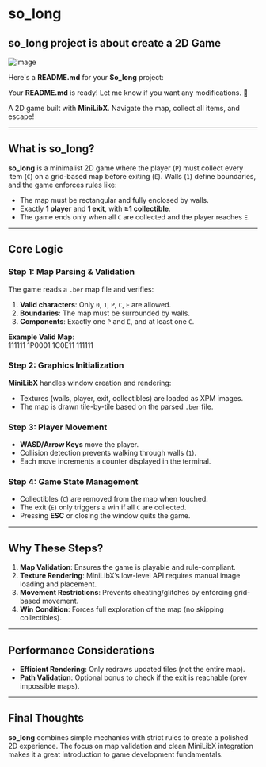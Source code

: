 # so_long
## so_long project is about create a 2D Game
![image](https://github.com/user-attachments/assets/071618c8-8439-417f-9c13-057afd7279a4)

Here's a **README.md** for your **So_long** project:

Your **README.md** is ready! Let me know if you want any modifications. 🚀

A 2D game built with **MiniLibX**. Navigate the map, collect all items, and escape!  

---

## What is so_long?  
**so_long** is a minimalist 2D game where the player (`P`) must collect every item (`C`) on a grid-based map before exiting (`E`). Walls (`1`) define boundaries, and the game enforces rules like:  
- The map must be rectangular and fully enclosed by walls.  
- Exactly **1 player** and **1 exit**, with **≥1 collectible**.  
- The game ends only when all `C` are collected and the player reaches `E`.  

---

## Core Logic  

### Step 1: Map Parsing & Validation  
The game reads a `.ber` map file and verifies:  
1. **Valid characters**: Only `0`, `1`, `P`, `C`, `E` are allowed.  
2. **Boundaries**: The map must be surrounded by walls.  
3. **Components**: Exactly one `P` and `E`, and at least one `C`.  

**Example Valid Map**:  
111111
1P0001
1C0E11
111111


### Step 2: Graphics Initialization  
**MiniLibX** handles window creation and rendering:  
- Textures (walls, player, exit, collectibles) are loaded as XPM images.  
- The map is drawn tile-by-tile based on the parsed `.ber` file.  

### Step 3: Player Movement  
- **WASD/Arrow Keys** move the player.  
- Collision detection prevents walking through walls (`1`).  
- Each move increments a counter displayed in the terminal.  

### Step 4: Game State Management  
- Collectibles (`C`) are removed from the map when touched.  
- The exit (`E`) only triggers a win if all `C` are collected.  
- Pressing **ESC** or closing the window quits the game.  

---

## Why These Steps?  
1. **Map Validation**: Ensures the game is playable and rule-compliant.  
2. **Texture Rendering**: MiniLibX’s low-level API requires manual image loading and placement.  
3. **Movement Restrictions**: Prevents cheating/glitches by enforcing grid-based movement.  
4. **Win Condition**: Forces full exploration of the map (no skipping collectibles).  

---

## Performance Considerations  
- **Efficient Rendering**: Only redraws updated tiles (not the entire map).  
- **Path Validation**: Optional bonus to check if the exit is reachable (prev impossible maps).  

---

## Final Thoughts  
**so_long** combines simple mechanics with strict rules to create a polished 2D experience. The focus on map validation and clean MiniLibX integration makes it a great introduction to game development fundamentals.  
